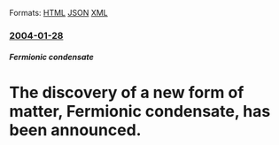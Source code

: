 
Formats: [HTML](/news/2004/01/28/the-discovery-of-a-new-form-of-matter-fermionic-condensate-has-been-announced.html)  [JSON](/news/2004/01/28/the-discovery-of-a-new-form-of-matter-fermionic-condensate-has-been-announced.json)  [XML](/news/2004/01/28/the-discovery-of-a-new-form-of-matter-fermionic-condensate-has-been-announced.xml)  

### [2004-01-28](/news/2004/01/28/index.md)

##### Fermionic condensate
#  The discovery of a new form of matter, Fermionic condensate, has been announced.



